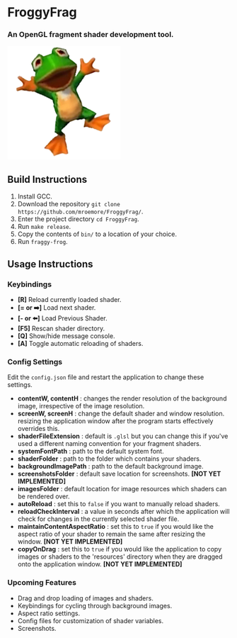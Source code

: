 # FroggyFrag
### An OpenGL fragment shader development tool.
![Happy little low-polygon frog, jumping in the air](https://github.com/mroemore/FroggyFrag/blob/main/bin/resources/Froggy.png)

## Build Instructions
1. Install GCC.
2. Download the repository ``git clone https://github.com/mroemore/FroggyFrag/``.
3. Enter the project directory ``cd FroggyFrag``.
4. Run ``make release``.
5. Copy the contents of ``bin/`` to a location of your choice.
6. Run ``fraggy-frog``.
## Usage Instructions
### Keybindings
- **[R]** Reload currently loaded shader.
- **[= or :arrow_right:]** Load next shader.
- **[- or :arrow_left:]** Load Previous Shader.
- **[F5]** Rescan shader directory.
- **[Q]** Show/hide message console.
- **[A]** Toggle automatic reloading of shaders.
### Config Settings
Edit the ``config.json`` file and restart the application to change these settings.
- **contentW, contentH** : changes the render resolution of the background image, irrespective of the image resolution.
- **screenW, screenH** : change the default shader and window resolution. resizing the application window after the program starts effectively overrides this.
- **shaderFileExtension** : default is ``.glsl`` but you can change this if you've used a different naming convention for your fragment shaders.
- **systemFontPath** : path to the default system font.
- **shaderFolder** : path to the folder which contains your shaders.
- **backgroundImagePath** : path to the default background image.
- **screenshotsFolder** : default save location for screenshots. **[NOT YET IMPLEMENTED]**
- **imagesFolder** : default location for image resources which shaders can be rendered over.
- **autoReload** : set this to ``false`` if you want to manually reload shaders.
- **reloadCheckInterval** : a value in seconds after which the application will check for changes in the currently selected shader file.
- **maintainContentAspectRatio** : set this to ``true`` if you would like the aspect ratio of your shader to remain the same after resizing the window. **[NOT YET IMPLEMENTED]**
- **copyOnDrag** : set this to ``true`` if you would like the application to copy images or shaders to the 'resources' directory when they are dragged onto the application window. **[NOT YET IMPLEMENTED]**

### Upcoming Features
- Drag and drop loading of images and shaders.
- Keybindings for cycling through background images.
- Aspect ratio settings.
- Config files for customization of shader variables.
- Screenshots. 
